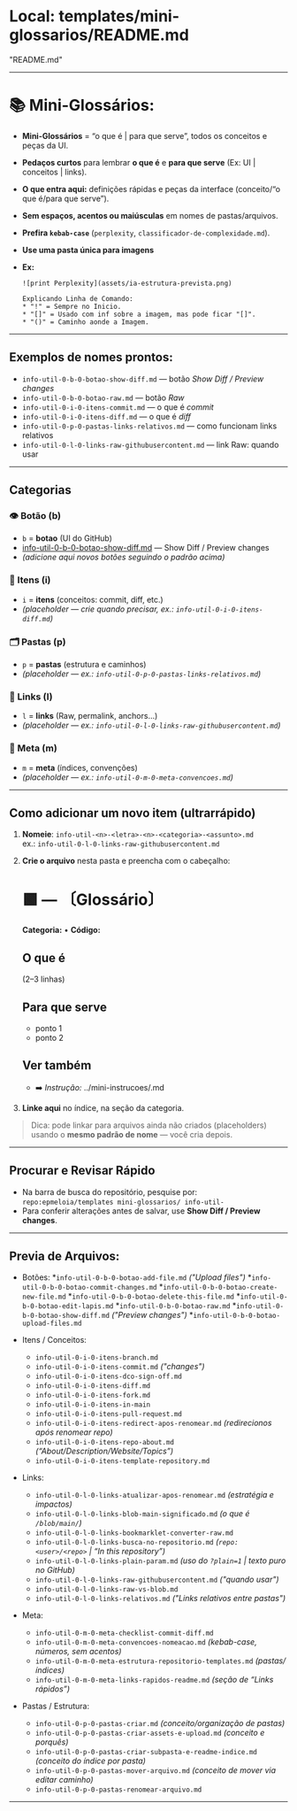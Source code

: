 # Local: **templates/mini-glossarios/README.md**

"README.md"

---

# 📚 Mini-Glossários:

* **Mini-Glossários** = “o que é | para que serve”, todos os conceitos e peças da UI.
* **Pedaços curtos** para lembrar **o que é** e **para que serve** (Ex: UI | conceitos | links).
* **O que entra aqui:** definições rápidas e peças da interface (conceito/“o que é/para que serve”).
* **Sem espaços, acentos ou maiúsculas** em nomes de pastas/arquivos.
* **Prefira `kebab-case`** (`perplexity`, `classificador-de-complexidade.md`).
* **Use uma pasta única para imagens**

* **Ex:**
  ```
  ![print Perplexity](assets/ia-estrutura-prevista.png)
  
  Explicando Linha de Comando:
  * "!" = Sempre no Inicio.
  * "[]" = Usado com inf sobre a imagem, mas pode ficar "[]".
  * "()" = Caminho aonde a Imagem.
  ```

---

## **Exemplos de nomes prontos:**

* `info-util-0-b-0-botao-show-diff.md` — botão *Show Diff / Preview changes*
* `info-util-0-b-0-botao-raw.md` — botão *Raw*
* `info-util-0-i-0-itens-commit.md` — o que é *commit*
* `info-util-0-i-0-itens-diff.md` — o que é *diff*
* `info-util-0-p-0-pastas-links-relativos.md` — como funcionam links relativos
* `info-util-0-l-0-links-raw-githubusercontent.md` — link Raw: quando usar


---

## **Categorias**

### 👁️ Botão (b)
- `b` = **botao** (UI do GitHub)
- [info-util-0-b-0-botao-show-diff.md](./info-util-0-b-0-botao-show-diff.md) — Show Diff / Preview changes
- *(adicione aqui novos botões seguindo o padrão acima)*

### 🧩 Itens (i)
- `i` = **itens** (conceitos: commit, diff, etc.)
- *(placeholder — crie quando precisar, ex.: `info-util-0-i-0-itens-diff.md`)*

### 🗂️ Pastas (p)
- `p` = **pastas** (estrutura e caminhos)
- *(placeholder — ex.: `info-util-0-p-0-pastas-links-relativos.md`)*

### 🔗 Links (l)
- `l` = **links** (Raw, permalink, anchors…)
- *(placeholder — ex.: `info-util-0-l-0-links-raw-githubusercontent.md`)*

### 🧭 Meta (m)
- `m` = **meta** (índices, convenções)
- *(placeholder — ex.: `info-util-0-m-0-meta-convencoes.md`)*


---

## Como adicionar um novo item (ultrarrápido)

1. **Nomeie**: `info-util-<n>-<letra>-<n>-<categoria>-<assunto>.md`  
   ex.: `info-util-0-l-0-links-raw-githubusercontent.md`
2. **Crie o arquivo** nesta pasta e preencha com o cabeçalho:

   # 🟩 <Categoria> — <Assunto> 〔Glossário〕
   **Categoria:** <categoria> • **Código:** <n>

   ## O que é
   (2–3 linhas)

   ## Para que serve
   - ponto 1
   - ponto 2

   ## Ver também
   - ➡️ *Instrução:* ../mini-instrucoes/<arquivo-relacionado>.md


3. **Linke aqui** no índice, na seção da categoria.

> Dica: pode linkar para arquivos ainda não criados (placeholders) usando o **mesmo padrão de nome** — você cria depois.


---

## Procurar e Revisar Rápido

* Na barra de busca do repositório, pesquise por:
  `repo:epmeloia/templates mini-glossarios/ info-util-`
* Para conferir alterações antes de salvar, use **Show Diff / Preview changes**.


---

## Previa de Arquivos:

- Botões:
  *`info-util-0-b-0-botao-add-file.md` *("Upload files")*
  *`info-util-0-b-0-botao-commit-changes.md`
  *`info-util-0-b-0-botao-create-new-file.md`
  *`info-util-0-b-0-botao-delete-this-file.md`
  *`info-util-0-b-0-botao-edit-lapis.md`
  *`info-util-0-b-0-botao-raw.md`
  *`info-util-0-b-0-botao-show-diff.md` *("Preview changes")*
  *`info-util-0-b-0-botao-upload-files.md`

- Itens / Conceitos:
  * `info-util-0-i-0-itens-branch.md`
  * `info-util-0-i-0-itens-commit.md` *("changes")*
  * `info-util-0-i-0-itens-dco-sign-off.md`
  * `info-util-0-i-0-itens-diff.md`
  * `info-util-0-i-0-itens-fork.md`
  * `info-util-0-i-0-itens-in-main`
  * `info-util-0-i-0-itens-pull-request.md`
  * `info-util-0-i-0-itens-redirect-apos-renomear.md` *(redirecionos após renomear repo)*
  * `info-util-0-i-0-itens-repo-about.md` *(“About/Description/Website/Topics”)*
  * `info-util-0-i-0-itens-template-repository.md`

- Links:
  * `info-util-0-l-0-links-atualizar-apos-renomear.md` *(estratégia e impactos)*
  * `info-util-0-l-0-links-blob-main-significado.md` *(o que é `/blob/main/`)*
  * `info-util-0-l-0-links-bookmarklet-converter-raw.md`
  * `info-util-0-l-0-links-busca-no-repositorio.md` *(`repo:<user>/<repo>` | “In this repository”)*
  * `info-util-0-l-0-links-plain-param.md` *(uso do `?plain=1` | texto puro no GitHub)*
  * `info-util-0-l-0-links-raw-githubusercontent.md` *("quando usar")*
  * `info-util-0-l-0-links-raw-vs-blob.md`
  * `info-util-0-l-0-links-relativos.md` *("Links relativos entre pastas")*

- Meta:
  * `info-util-0-m-0-meta-checklist-commit-diff.md`
  * `info-util-0-m-0-meta-convencoes-nomeacao.md` *(kebab-case, números, sem acentos)*
  * `info-util-0-m-0-meta-estrutura-repositorio-templates.md` *(pastas/índices)*
  * `info-util-0-m-0-meta-links-rapidos-readme.md` *(seção de “Links rápidos”)*

- Pastas / Estrutura:
  * `info-util-0-p-0-pastas-criar.md` *(conceito/organização de pastas)*
  * `info-util-0-p-0-pastas-criar-assets-e-upload.md` *(conceito e porquês)*
  * `info-util-0-p-0-pastas-criar-subpasta-e-readme-indice.md` *(conceito do índice por pasta)*
  * `info-util-0-p-0-pastas-mover-arquivo.md` *(conceito de mover via editar caminho)*
  * `info-util-0-p-0-pastas-renomear-arquivo.md`

---
